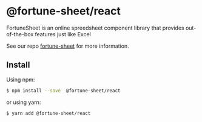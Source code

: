 # @fortune-sheet/react

FortuneSheet is an online spreedsheet component library that provides out-of-the-box features just like Excel

See our repo [fortune-sheet](https://github.com/ruilisi/fortune-sheet) for more information.

## Install

Using npm:

```bash
$ npm install --save  @fortune-sheet/react
```

or using yarn:

```bash
$ yarn add @fortune-sheet/react
```
